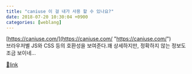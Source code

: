 ```yaml
---
title: "caniuse 이 걸 내가 사용 할 수 있나요?"
date: 2018-07-20 10:30:04 +0900
categories: [weblang]
---
```


[https://caniuse.com/](https://caniuse.com/ "https://caniuse.com/")  
브라우저별 JS와 CSS 등의 호환성을 보여준다.꽤 상세하지만, 정확하지 않는 정보도 조금 보이네...


[🔗link](http://www.mins01.com/mh/tech/read/1176)
